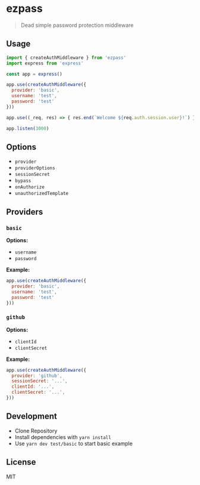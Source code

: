 # ezpass

> Dead simple password protection middleware

## Usage

```js
import { createAuthMiddleware } from 'ezpass'
import express from 'express'

const app = express()

app.use(createAuthMiddleware({
  provider: 'basic',
  username: 'test',
  password: 'test'
}))

app.use((_req, res) => { res.end(`Welcome ${req.auth.session.user}!`) })

app.listen(3000)
```

## Options

- `provider`
- `providerOptions`
- `sessionSecret`
- `bypass`
- `onAuthorize`
- `unauthorizedTemplate`

## Providers

### `basic`

**Options:**
- `username`
- `password`

**Example:**

```js
app.use(createAuthMiddleware({
  provider: 'basic',
  username: 'test',
  password: 'test'
}))
```

### `github`

**Options:**

- `clientId`
- `clientSecret`

**Example:**

```js
app.use(createAuthMiddleware({
  provider: 'github',
  sessionSecret: '...',
  clientId: '...',
  clientSecret: '...',
}))
```

## Development

- Clone Repository
- Install dependencies with `yarn install`
- Use `yarn dev test/basic` to start basic example

## License

MIT
